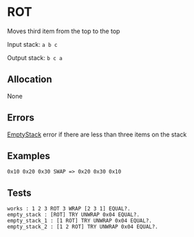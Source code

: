 # ROT

Moves third item from the top to the top

Input stack: `a b c`

Output stack: `b c a`

## Allocation

None

## Errors

[EmptyStack](./ERRORS/EmptyStack.md) error if there are less than three items on the stack

## Examples

```
0x10 0x20 0x30 SWAP => 0x20 0x30 0x10
```

## Tests

```test
works : 1 2 3 ROT 3 WRAP [2 3 1] EQUAL?.
empty_stack : [ROT] TRY UNWRAP 0x04 EQUAL?.
empty_stack_1 : [1 ROT] TRY UNWRAP 0x04 EQUAL?.
empty_stack_2 : [1 2 ROT] TRY UNWRAP 0x04 EQUAL?.
```